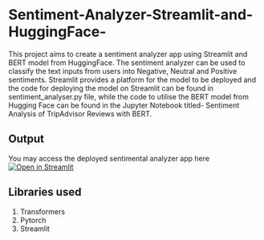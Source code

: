 # Sentiment-Analyzer-Streamlit-and-HuggingFace-

This project aims to create a sentiment analyzer app using Streamlit and BERT model from HuggingFace. 
The sentiment analyzer can be used to classify the text inputs from users into Negative, Neutral and Positive sentiments. 
Streamlit provides a platform for the model to be deployed and the code for deploying the model on Streamlit can be found in sentiment_analyser.py file, while the code to utilise the BERT model from Hugging Face can be found in the Jupyter Notebook titled- Sentiment Analysis of TripAdvisor Reviews with BERT. 

## Output

You may access the deployed sentimental analyzer app here [![Open in Streamlit](https://static.streamlit.io/badges/streamlit_badge_black_white.svg)](https://share.streamlit.io/SiewPingYeo/Sentiment-Analyzer-Streamlit-and-HuggingFace/yourApp/)

## Libraries used 
1. Transformers 
2. Pytorch 
3. Streamlit
